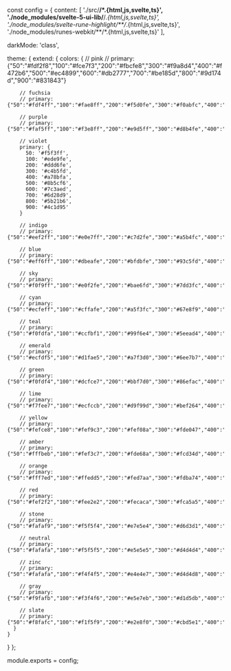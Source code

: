 const config = {
  content: [
    './src/**/*.{html,js,svelte,ts}',
    './node_modules/svelte-5-ui-lib/**/*.{html,js,svelte,ts}',
    './node_modules/svelte-rune-highlight/**/*.{html,js,svelte,ts}',
    './node_modules/runes-webkit/**/*.{html,js,svelte,ts}'
  ],

  darkMode: 'class',

  theme: {
    extend: {
      colors: {
        // pink
        // primary: {"50":"#fdf2f8","100":"#fce7f3","200":"#fbcfe8","300":"#f9a8d4","400":"#f472b6","500":"#ec4899","600":"#db2777","700":"#be185d","800":"#9d174d","900":"#831843"}

        // fuchsia
        // primary: {"50":"#fdf4ff","100":"#fae8ff","200":"#f5d0fe","300":"#f0abfc","400":"#e879f9","500":"#d946ef","600":"#c026d3","700":"#a21caf","800":"#86198f","900":"#701a75"}

        // purple
        // primary: {"50":"#faf5ff","100":"#f3e8ff","200":"#e9d5ff","300":"#d8b4fe","400":"#c084fc","500":"#a855f7","600":"#9333ea","700":"#7e22ce","800":"#6b21a8","900":"#581c87"}

        // violet
        primary: {
          50: '#f5f3ff',
          100: '#ede9fe',
          200: '#ddd6fe',
          300: '#c4b5fd',
          400: '#a78bfa',
          500: '#8b5cf6',
          600: '#7c3aed',
          700: '#6d28d9',
          800: '#5b21b6',
          900: '#4c1d95'
        }

        // indigo
        // primary: {"50":"#eef2ff","100":"#e0e7ff","200":"#c7d2fe","300":"#a5b4fc","400":"#818cf8","500":"#6366f1","600":"#4f46e5","700":"#4338ca","800":"#3730a3","900":"#312e81"}

        // blue
        // primary: {"50":"#eff6ff","100":"#dbeafe","200":"#bfdbfe","300":"#93c5fd","400":"#60a5fa","500":"#3b82f6","600":"#2563eb","700":"#1d4ed8","800":"#1e40af","900":"#1e3a8a"}

        // sky
        // primary: {"50":"#f0f9ff","100":"#e0f2fe","200":"#bae6fd","300":"#7dd3fc","400":"#38bdf8","500":"#0ea5e9","600":"#0284c7","700":"#0369a1","800":"#075985","900":"#0c4a6e"}

        // cyan
        // primary: {"50":"#ecfeff","100":"#cffafe","200":"#a5f3fc","300":"#67e8f9","400":"#22d3ee","500":"#06b6d4","600":"#0891b2","700":"#0e7490","800":"#155e75","900":"#164e63"}

        // teal
        // primary: {"50":"#f0fdfa","100":"#ccfbf1","200":"#99f6e4","300":"#5eead4","400":"#2dd4bf","500":"#14b8a6","600":"#0d9488","700":"#0f766e","800":"#115e59","900":"#134e4a"}

        // emerald
        // primary: {"50":"#ecfdf5","100":"#d1fae5","200":"#a7f3d0","300":"#6ee7b7","400":"#34d399","500":"#10b981","600":"#059669","700":"#047857","800":"#065f46","900":"#064e3b"}

        // green
        // primary: {"50":"#f0fdf4","100":"#dcfce7","200":"#bbf7d0","300":"#86efac","400":"#4ade80","500":"#22c55e","600":"#16a34a","700":"#15803d","800":"#166534","900":"#14532d"}

        // lime
        // primary: {"50":"#f7fee7","100":"#ecfccb","200":"#d9f99d","300":"#bef264","400":"#a3e635","500":"#84cc16","600":"#65a30d","700":"#4d7c0f","800":"#3f6212","900":"#365314"}

        // yellow
        // primary: {"50":"#fefce8","100":"#fef9c3","200":"#fef08a","300":"#fde047","400":"#facc15","500":"#eab308","600":"#ca8a04","700":"#a16207","800":"#854d0e","900":"#713f12"}

        // amber
        // primary: {"50":"#fffbeb","100":"#fef3c7","200":"#fde68a","300":"#fcd34d","400":"#fbbf24","500":"#f59e0b","600":"#d97706","700":"#b45309","800":"#92400e","900":"#78350f"}

        // orange
        // primary: {"50":"#fff7ed","100":"#ffedd5","200":"#fed7aa","300":"#fdba74","400":"#fb923c","500":"#f97316","600":"#ea580c","700":"#c2410c","800":"#9a3412","900":"#7c2d12"}

        // red
        // primary: {"50":"#fef2f2","100":"#fee2e2","200":"#fecaca","300":"#fca5a5","400":"#f87171","500":"#ef4444","600":"#dc2626","700":"#b91c1c","800":"#991b1b","900":"#7f1d1d"}

        // stone
        // primary: {"50":"#fafaf9","100":"#f5f5f4","200":"#e7e5e4","300":"#d6d3d1","400":"#a8a29e","500":"#78716c","600":"#57534e","700":"#44403c","800":"#292524","900":"#1c1917"}

        // neutral
        // primary: {"50":"#fafafa","100":"#f5f5f5","200":"#e5e5e5","300":"#d4d4d4","400":"#a3a3a3","500":"#737373","600":"#525252","700":"#404040","800":"#262626","900":"#171717"}

        // zinc
        // primary: {"50":"#fafafa","100":"#f4f4f5","200":"#e4e4e7","300":"#d4d4d8","400":"#a1a1aa","500":"#71717a","600":"#52525b","700":"#3f3f46","800":"#27272a","900":"#18181b"}

        // gray
        // primary: {"50":"#f9fafb","100":"#f3f4f6","200":"#e5e7eb","300":"#d1d5db","400":"#9ca3af","500":"#6b7280","600":"#4b5563","700":"#374151","800":"#1f2937","900":"#111827"}

        // slate
        // primary: {"50":"#f8fafc","100":"#f1f5f9","200":"#e2e8f0","300":"#cbd5e1","400":"#94a3b8","500":"#64748b","600":"#475569","700":"#334155","800":"#1e293b","900":"#0f172a"}
      }
    }
  }
};

module.exports = config;